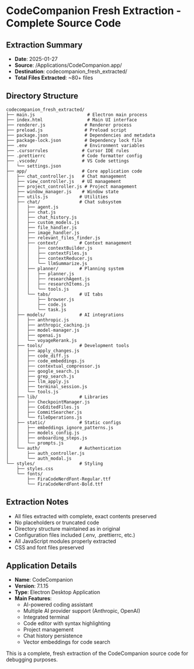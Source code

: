 # CodeCompanion Fresh Extraction - Complete Source Code

## Extraction Summary
- **Date**: 2025-01-27
- **Source**: /Applications/CodeCompanion.app/
- **Destination**: codecompanion_fresh_extracted/
- **Total Files Extracted**: ~80+ files

## Directory Structure
```
codecompanion_fresh_extracted/
├── main.js                    # Electron main process
├── index.html                 # Main UI interface
├── renderer.js               # Renderer process
├── preload.js                # Preload script
├── package.json              # Dependencies and metadata
├── package-lock.json         # Dependency lock file
├── .env                      # Environment variables
├── .cursorrules             # Cursor IDE rules
├── .prettierrc              # Code formatter config
├── .vscode/                 # VS Code settings
│   └── settings.json
├── app/                     # Core application code
│   ├── chat_controller.js   # Chat management
│   ├── view_controller.js   # UI management
│   ├── project_controller.js # Project management
│   ├── window_manager.js    # Window state
│   ├── utils.js            # Utilities
│   ├── chat/               # Chat subsystem
│   │   ├── agent.js
│   │   ├── chat.js
│   │   ├── chat_history.js
│   │   ├── custom_models.js
│   │   ├── file_handler.js
│   │   ├── image_handler.js
│   │   ├── relevant_files_finder.js
│   │   ├── context/        # Context management
│   │   │   ├── contextBuilder.js
│   │   │   ├── contextFiles.js
│   │   │   ├── contextReducer.js
│   │   │   └── llmSummarize.js
│   │   ├── planner/        # Planning system
│   │   │   ├── planner.js
│   │   │   ├── researchAgent.js
│   │   │   ├── researchItems.js
│   │   │   └── tools.js
│   │   └── tabs/           # UI tabs
│   │       ├── browser.js
│   │       ├── code.js
│   │       └── task.js
│   ├── models/             # AI integrations
│   │   ├── anthropic.js
│   │   ├── anthropic_caching.js
│   │   ├── model-manager.js
│   │   ├── openai.js
│   │   └── voyageRerank.js
│   ├── tools/              # Development tools
│   │   ├── apply_changes.js
│   │   ├── code_diff.js
│   │   ├── code_embeddings.js
│   │   ├── contextual_compressor.js
│   │   ├── google_search.js
│   │   ├── grep_search.js
│   │   ├── llm_apply.js
│   │   ├── terminal_session.js
│   │   └── tools.js
│   ├── lib/                # Libraries
│   │   ├── CheckpointManager.js
│   │   ├── CoEditedFiles.js
│   │   ├── CommitSearcher.js
│   │   └── fileOperations.js
│   ├── static/             # Static configs
│   │   ├── embeddings_ignore_patterns.js
│   │   ├── models_config.js
│   │   ├── onboarding_steps.js
│   │   └── prompts.js
│   └── auth/               # Authentication
│       ├── auth_controller.js
│       └── auth_modal.js
└── styles/                 # Styling
    ├── styles.css
    └── fonts/
        ├── FiraCodeNerdFont-Regular.ttf
        └── FiraCodeNerdFont-Bold.ttf
```

## Extraction Notes
- All files extracted with complete, exact contents preserved
- No placeholders or truncated code
- Directory structure maintained as in original
- Configuration files included (.env, .prettierrc, etc.)
- All JavaScript modules properly extracted
- CSS and font files preserved

## Application Details
- **Name**: CodeCompanion
- **Version**: 7.1.15
- **Type**: Electron Desktop Application
- **Main Features**:
  - AI-powered coding assistant
  - Multiple AI provider support (Anthropic, OpenAI)
  - Integrated terminal
  - Code editor with syntax highlighting
  - Project management
  - Chat history persistence
  - Vector embeddings for code search

This is a complete, fresh extraction of the CodeCompanion source code for debugging purposes.